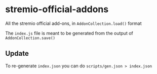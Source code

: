 # stremio-official-addons

All the stremio official add-ons, in `AddonCollection.load()` format

The `index.js` file is meant to be generated from the output of `AddonCollection.save()`


## Update

To re-generate `index.json` you can do `scripts/gen.json > index.json`
